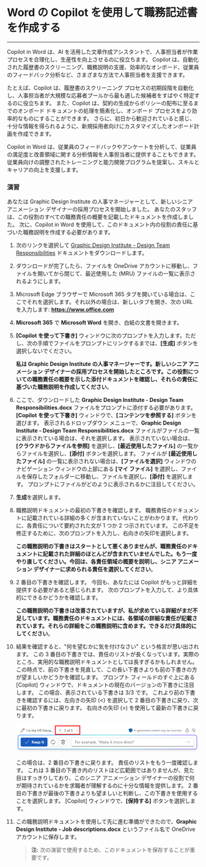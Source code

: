 # Word の Copilot を使用して職務記述書を作成する
---
Copilot in Word は、AI を活用した文章作成アシスタントで、人事担当者が作業プロセスを合理化し、生産性を向上させるのに役立ちます。 Copilot は、自動化された履歴書のスクリーニング、職務説明の支援、効率的なオンボード、従業員のフィードバック分析など、さまざまな方法で人事担当者を支援できます。

たとえば、Copilot は、履歴書のスクリーニング プロセスの初期段階を自動化し、人事担当者が大規模な応募者プールから最も適した候補者をすばやく特定するのに役立ちます。 また、Copilot は、契約の生成からポリシーの配布に至るまでのオンボード ドキュメントの処理を簡素化し、オンボード プロセスをより効率的なものにすることができます。 さらに、初日から歓迎されていると感じ、十分な情報を得られるように、新規採用者向けにカスタマイズしたオンボード計画を作成できます。

Copilot in Word は、従業員のフィードバックやアンケートを分析して、従業員の満足度と改善領域に関する分析情報を人事担当者に提供することもできます。 従業員向けの調整されたトレーニングと能力開発プログラムを提案し、スキルとキャリアの向上を支援します。

### 演習

あなたは Graphic Design Institute の人事マネージャーとして、新しいシニア アニメーション デザイナーの採用プロセスを開始しました。 あなたのスタッフは、この役割のすべての職務責任の概要を記載したドキュメントを作成しました。 次に、Copilot in Word を使用して、このドキュメント内の役割の責任に基づいた職務説明を作成する必要があります。

1.  次のリンクを選択して [Graphic Design Institute - Design Team Responsibilities](https://go.microsoft.com/fwlink/?linkid=2268824) ドキュメントをダウンロードします。
2.  ダウンロードが完了したら、ファイルを OneDrive アカウントに移動し、ファイルを開いてから閉じて、最近使用した (MRU) ファイルの一覧に表示されるようにします。
3.  Microsoft Edge ブラウザーで Microsoft 365 タブを開いている場合は、ここでそれを選択します。それ以外の場合は、新しいタブを開き、次の URL を入力します: **https://www.office.com**
4.  **Microsoft 365** で **Microsoft Word** を開き、白紙の文書を開きます。
5.  **[Copilot を使って下書き]** ウィンドウに次のプロンプトを入力します。ただし、次の手順でファイルをプロンプトにリンクするまでは、**[生成]** ボタンを選択しないでください。
    
    **私は Graphic Design Institute の人事マネージャーです。新しいシニア アニメーション デザイナーの採用プロセスを開始したところです。この役割についての職務責任の概要を示した添付ドキュメントを確認し、それらの責任に基づいた職務説明を作成してください**。
6.  ここで、ダウンロードした **Graphic Design Institute - Design Team Responsibilities.docx** ファイルをプロンプトに添付する必要があります。 **[Copilot を使って下書き]** ウィンドウで、**[コンテンツを参照する]** ボタンを選びます。 表示されるドロップダウン メニューで、**Graphic Design Institute - Design Team Responsibilities.docx** ファイルがファイルの一覧に表示されている場合は、それを選択します。 表示されていない場合は、**[クラウドからファイルを参照]** を選択し、**[最近使用したファイル]** の一覧からファイルを選択し、**[添付]** ボタンを選択します。 ファイルが **[最近使用したファイル]** の一覧に表示されない場合は、**[ファイルを選択]** ウィンドウのナビゲーション ウィンドウの上部にある **[マイ ファイル]** を選択し、ファイルを保存したフォルダーに移動し、ファイルを選択し、**[添付]** を選択します。 プロンプトにファイルがどのように表示されるかに注目してください。
7.  **生成**を選択します。
8.  職務説明ドキュメントの最初の下書きを確認します。 職務責任のドキュメントに記載されている詳細の多くが含まれていないことがわかります。 代わりに、各責任について要約された文が 1 つか 2 つ示されています。 この不足を修正するために、次のプロンプトを入力し、右向きの矢印を選択します。
    
    **この職務説明の下書きはスタートとして悪くありませんが、職務責任のドキュメントに記載された詳細のほとんどが含まれていませんでした。もう一度やり直してください。今回は、各責任領域の概要を説明し、シニア アニメーション デザイナーに求められる責任を選択してください**。
9.  2 番目の下書きを確認します。 今回も、あなたには Copilot がもっと詳細を提供する必要があると感じられます。 次のプロンプトを入力して、より具体的にできるかどうかを確認します。
    
    **この職務説明の下書きは改善されていますが、私が求めている詳細がまだ不足しています。職務責任のドキュメントには、各領域の詳細な責任が記載されています。それらの詳細をこの職務説明に含めます。できるだけ具体的にしてください**。
10. 結果を確認すると、"何を望むかに気を付けなさい" という格言が思い出されます。 この 3 番目の下書きでは、責任のリストが長くなっています。実際のところ、実用的な職務説明ドキュメントとしては長すぎるかもしれません。 この時点で、前の下書きを見直して、この長い下書きよりも前の下書きの方が望ましいかどうかを確認します。 プロンプト フィールドのすぐ上にある [Copilot] ウィンドウで、ドキュメントの現在のバージョンの下書きに注目します。 この場合、表示されている下書きは 3/3 です。 これより前の下書きを確認するには、左向きの矢印 (&lt;) を選択して 2 番目の下書きに戻り、次に最初の下書きに戻ります。 右向きの矢印 (&gt;) を使用して最新の下書きに戻ります。
    
    ![Copilot in Word ウィンドウの下書きの範囲を示すスクリーンショット。現在の下書きは 3/3 の下書きです。](../media/copilot-word-drafts-db99d003.png)
    
    
    この場合は、2 番目の下書きに戻ります。 責任のリストをもう一度確認します。 これは 3 番目の下書き内のリストほど広範囲ではありませんが、見た目はすっきりしており、このシニア アニメーション デザイナーの役割で何が期待されているかを求職者が理解するのに十分な情報を提供します。 2 番目の下書きが最後の下書きよりも望ましいと判断し、この下書きを使用することを選択します。 [Copilot] ウィンドウで、**[保持する]** ボタンを選択します。
11. この職務説明ドキュメントを使用して先に進む準備ができたので、**Graphic Design Institute - Job descriptions.docx** というファイル名で OneDrive アカウントに保存します。

    > **注:** 次の演習で使用するため、このドキュメントを保存することが重要です。
